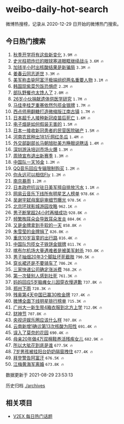 # weibo-daily-hot-search

微博热搜榜，记录从 2020-12-29 日开始的微博热门搜索。

## 今日热门搜索

<!-- BEGIN -->

1. [秋季开学将有这些新变化](https://s.weibo.com/weibo?q=%23%E7%A7%8B%E5%AD%A3%E5%BC%80%E5%AD%A6%E5%B0%86%E6%9C%89%E8%BF%99%E4%BA%9B%E6%96%B0%E5%8F%98%E5%8C%96%23&Refer=top) `3.9M 🔥`
1. [史光柱把炸烂的眼球塞进眼眶继续战斗](https://s.weibo.com/weibo?q=%23%E5%8F%B2%E5%85%89%E6%9F%B1%E6%8A%8A%E7%82%B8%E7%83%82%E7%9A%84%E7%9C%BC%E7%90%83%E5%A1%9E%E8%BF%9B%E7%9C%BC%E7%9C%B6%E7%BB%A7%E7%BB%AD%E6%88%98%E6%96%97%23&Refer=top) `3.6M 🔥`
1. [加钱半小时出核酸结果是新骗局](https://s.weibo.com/weibo?q=%23%E5%8A%A0%E9%92%B1%E5%8D%8A%E5%B0%8F%E6%97%B6%E5%87%BA%E6%A0%B8%E9%85%B8%E7%BB%93%E6%9E%9C%E6%98%AF%E6%96%B0%E9%AA%97%E5%B1%80%23&Refer=top) `3.3M 🔥`
1. [姜春云同志逝世](https://s.weibo.com/weibo?q=%23%E5%A7%9C%E6%98%A5%E4%BA%91%E5%90%8C%E5%BF%97%E9%80%9D%E4%B8%96%23&Refer=top) `3.3M 🔥`
1. [美军称击毙阿富汗极端组织两名重要人物](https://s.weibo.com/weibo?q=%23%E7%BE%8E%E5%86%9B%E7%A7%B0%E5%87%BB%E6%AF%99%E9%98%BF%E5%AF%8C%E6%B1%97%E6%9E%81%E7%AB%AF%E7%BB%84%E7%BB%87%E4%B8%A4%E5%90%8D%E9%87%8D%E8%A6%81%E4%BA%BA%E7%89%A9%23&Refer=top) `3.1M 🔥`
1. [韩国现紫菜包饭恐惧症](https://s.weibo.com/weibo?q=%23%E9%9F%A9%E5%9B%BD%E7%8E%B0%E7%B4%AB%E8%8F%9C%E5%8C%85%E9%A5%AD%E6%81%90%E6%83%A7%E7%97%87%23&Refer=top) `2.2M 🔥`
1. [部队野餐也太馋人了](https://s.weibo.com/weibo?q=%23%E9%83%A8%E9%98%9F%E9%87%8E%E9%A4%90%E4%B9%9F%E5%A4%AA%E9%A6%8B%E4%BA%BA%E4%BA%86%23&Refer=top) `2.0M 🔥`
1. [26岁小伙捐献遗体供医学研究](https://s.weibo.com/weibo?q=%2326%E5%B2%81%E5%B0%8F%E4%BC%99%E6%8D%90%E7%8C%AE%E9%81%97%E4%BD%93%E4%BE%9B%E5%8C%BB%E5%AD%A6%E7%A0%94%E7%A9%B6%23&Refer=top) `1.7M 🔥`
1. [马佳李桂芝重赛依然包揽金银牌](https://s.weibo.com/weibo?q=%23%E9%A9%AC%E4%BD%B3%E6%9D%8E%E6%A1%82%E8%8A%9D%E9%87%8D%E8%B5%9B%E4%BE%9D%E7%84%B6%E5%8C%85%E6%8F%BD%E9%87%91%E9%93%B6%E7%89%8C%23&Refer=top) `1.7M 🔥`
1. [西点师用翻糖打造微缩版江南古镇](https://s.weibo.com/weibo?q=%23%E8%A5%BF%E7%82%B9%E5%B8%88%E7%94%A8%E7%BF%BB%E7%B3%96%E6%89%93%E9%80%A0%E5%BE%AE%E7%BC%A9%E7%89%88%E6%B1%9F%E5%8D%97%E5%8F%A4%E9%95%87%23&Refer=top) `1.7M 🔥`
1. [日本超千人接种新冠疫苗后死亡](https://s.weibo.com/weibo?q=%23%E6%97%A5%E6%9C%AC%E8%B6%85%E5%8D%83%E4%BA%BA%E6%8E%A5%E7%A7%8D%E6%96%B0%E5%86%A0%E7%96%AB%E8%8B%97%E5%90%8E%E6%AD%BB%E4%BA%A1%23&Refer=top) `1.6M 🔥`
1. [电子烟是如何假装无害的](https://s.weibo.com/weibo?q=%23%E7%94%B5%E5%AD%90%E7%83%9F%E6%98%AF%E5%A6%82%E4%BD%95%E5%81%87%E8%A3%85%E6%97%A0%E5%AE%B3%E7%9A%84%23&Refer=top) `1.5M 🔥`
1. [日本一接收新冠患者的民营医院破产](https://s.weibo.com/weibo?q=%23%E6%97%A5%E6%9C%AC%E4%B8%80%E6%8E%A5%E6%94%B6%E6%96%B0%E5%86%A0%E6%82%A3%E8%80%85%E7%9A%84%E6%B0%91%E8%90%A5%E5%8C%BB%E9%99%A2%E7%A0%B4%E4%BA%A7%23&Refer=top) `1.5M 🔥`
1. [河南农民种出181斤网红冬瓜](https://s.weibo.com/weibo?q=%23%E6%B2%B3%E5%8D%97%E5%86%9C%E6%B0%91%E7%A7%8D%E5%87%BA181%E6%96%A4%E7%BD%91%E7%BA%A2%E5%86%AC%E7%93%9C%23&Refer=top) `1.4M 🔥`
1. [外交部副部长马朝旭批美方睁眼说瞎话](https://s.weibo.com/weibo?q=%23%E5%A4%96%E4%BA%A4%E9%83%A8%E5%89%AF%E9%83%A8%E9%95%BF%E9%A9%AC%E6%9C%9D%E6%97%AD%E6%89%B9%E7%BE%8E%E6%96%B9%E7%9D%81%E7%9C%BC%E8%AF%B4%E7%9E%8E%E8%AF%9D%23&Refer=top) `1.4M 🔥`
1. [深圳游泳培训市场火爆](https://s.weibo.com/weibo?q=%E6%B7%B1%E5%9C%B3%E6%B8%B8%E6%B3%B3%E5%9F%B9%E8%AE%AD%E5%B8%82%E5%9C%BA%E7%81%AB%E7%88%86&Refer=top) `1.3M 🔥`
1. [周琦宣布退出新赛季](https://s.weibo.com/weibo?q=%23%E5%91%A8%E7%90%A6%E5%AE%A3%E5%B8%83%E9%80%80%E5%87%BA%E6%96%B0%E8%B5%9B%E5%AD%A3%23&Refer=top) `1.3M 🔥`
1. [中国队一天16金](https://s.weibo.com/weibo?q=%23%E4%B8%AD%E5%9B%BD%E9%98%9F%E4%B8%80%E5%A4%A916%E9%87%91%23&Refer=top) `1.2M 🔥`
1. [QQ音乐回应专辑限制购买](https://s.weibo.com/weibo?q=%23QQ%E9%9F%B3%E4%B9%90%E5%9B%9E%E5%BA%94%E4%B8%93%E8%BE%91%E9%99%90%E5%88%B6%E8%B4%AD%E4%B9%B0%23&Refer=top) `1.2M 🔥`
1. [你永远可以相信Fly](https://s.weibo.com/weibo?q=%23%E4%BD%A0%E6%B0%B8%E8%BF%9C%E5%8F%AF%E4%BB%A5%E7%9B%B8%E4%BF%A1Fly%23&Refer=top) `1.2M 🔥`
1. [南京暴雨](https://s.weibo.com/weibo?q=%23%E5%8D%97%E4%BA%AC%E6%9A%B4%E9%9B%A8%23&Refer=top) `1.2M 🔥`
1. [日本政府抗议驻日美军擅自排放污水](https://s.weibo.com/weibo?q=%23%E6%97%A5%E6%9C%AC%E6%94%BF%E5%BA%9C%E6%8A%97%E8%AE%AE%E9%A9%BB%E6%97%A5%E7%BE%8E%E5%86%9B%E6%93%85%E8%87%AA%E6%8E%92%E6%94%BE%E6%B1%A1%E6%B0%B4%23&Refer=top) `1.1M 🔥`
1. [网易云音乐下线所有明星艺人榜单](https://s.weibo.com/weibo?q=%23%E7%BD%91%E6%98%93%E4%BA%91%E9%9F%B3%E4%B9%90%E4%B8%8B%E7%BA%BF%E6%89%80%E6%9C%89%E6%98%8E%E6%98%9F%E8%89%BA%E4%BA%BA%E6%A6%9C%E5%8D%95%23&Refer=top) `978.6K 🔥`
1. [吴谢宇弑母案庭审细节曝光](https://s.weibo.com/weibo?q=%23%E5%90%B4%E8%B0%A2%E5%AE%87%E5%BC%91%E6%AF%8D%E6%A1%88%E5%BA%AD%E5%AE%A1%E7%BB%86%E8%8A%82%E6%9B%9D%E5%85%89%23&Refer=top) `978.5K 🔥`
1. [北京环球影城游园攻略](https://s.weibo.com/weibo?q=%23%E5%8C%97%E4%BA%AC%E7%8E%AF%E7%90%83%E5%BD%B1%E5%9F%8E%E6%B8%B8%E5%9B%AD%E6%94%BB%E7%95%A5%23&Refer=top) `962.1K 🔥`
1. [男子断掌超24小时再植成功](https://s.weibo.com/weibo?q=%23%E7%94%B7%E5%AD%90%E6%96%AD%E6%8E%8C%E8%B6%8524%E5%B0%8F%E6%97%B6%E5%86%8D%E6%A4%8D%E6%88%90%E5%8A%9F%23&Refer=top) `928.8K 🔥`
1. [频繁掏耳朵会导致耳朵发炎](https://s.weibo.com/weibo?q=%23%E9%A2%91%E7%B9%81%E6%8E%8F%E8%80%B3%E6%9C%B5%E4%BC%9A%E5%AF%BC%E8%87%B4%E8%80%B3%E6%9C%B5%E5%8F%91%E7%82%8E%23&Refer=top) `884.0K 🔥`
1. [又是金牌拿到手软的一天](https://s.weibo.com/weibo?q=%23%E5%8F%88%E6%98%AF%E9%87%91%E7%89%8C%E6%8B%BF%E5%88%B0%E6%89%8B%E8%BD%AF%E7%9A%84%E4%B8%80%E5%A4%A9%23&Refer=top) `858.8K 🔥`
1. [朱雪莹的金牌捐了](https://s.weibo.com/weibo?q=%23%E6%9C%B1%E9%9B%AA%E8%8E%B9%E7%9A%84%E9%87%91%E7%89%8C%E6%8D%90%E4%BA%86%23&Refer=top) `826.0K 🔥`
1. [重庆10岁盲童的出行路](https://s.weibo.com/weibo?q=%23%E9%87%8D%E5%BA%8610%E5%B2%81%E7%9B%B2%E7%AB%A5%E7%9A%84%E5%87%BA%E8%A1%8C%E8%B7%AF%23&Refer=top) `816.4K 🔥`
1. [中国队包揽女子铁饼金银牌](https://s.weibo.com/weibo?q=%23%E4%B8%AD%E5%9B%BD%E9%98%9F%E5%8C%85%E6%8F%BD%E5%A5%B3%E5%AD%90%E9%93%81%E9%A5%BC%E9%87%91%E9%93%B6%E7%89%8C%23&Refer=top) `811.7K 🔥`
1. [喀布尔机场大量遇难者是被美军射杀](https://s.weibo.com/weibo?q=%23%E5%96%80%E5%B8%83%E5%B0%94%E6%9C%BA%E5%9C%BA%E5%A4%A7%E9%87%8F%E9%81%87%E9%9A%BE%E8%80%85%E6%98%AF%E8%A2%AB%E7%BE%8E%E5%86%9B%E5%B0%84%E6%9D%80%23&Refer=top) `793.0K 🔥`
1. [男子抽烟20年3个脚趾坏死截肢](https://s.weibo.com/weibo?q=%23%E7%94%B7%E5%AD%90%E6%8A%BD%E7%83%9F20%E5%B9%B43%E4%B8%AA%E8%84%9A%E8%B6%BE%E5%9D%8F%E6%AD%BB%E6%88%AA%E8%82%A2%23&Refer=top) `790.5K 🔥`
1. [穿长裙还是不要骑车了](https://s.weibo.com/weibo?q=%23%E7%A9%BF%E9%95%BF%E8%A3%99%E8%BF%98%E6%98%AF%E4%B8%8D%E8%A6%81%E9%AA%91%E8%BD%A6%E4%BA%86%23&Refer=top) `786.2K 🔥`
1. [三家快递公司确定涨派费](https://s.weibo.com/weibo?q=%23%E4%B8%89%E5%AE%B6%E5%BF%AB%E9%80%92%E5%85%AC%E5%8F%B8%E7%A1%AE%E5%AE%9A%E6%B6%A8%E6%B4%BE%E8%B4%B9%23&Refer=top) `768.2K 🔥`
1. [第一次替别人感到社死](https://s.weibo.com/weibo?q=%23%E7%AC%AC%E4%B8%80%E6%AC%A1%E6%9B%BF%E5%88%AB%E4%BA%BA%E6%84%9F%E5%88%B0%E7%A4%BE%E6%AD%BB%23&Refer=top) `761.3K 🔥`
1. [妈妈回应5岁脑瘫女儿因穿衣慢道歉](https://s.weibo.com/weibo?q=%23%E5%A6%88%E5%A6%88%E5%9B%9E%E5%BA%945%E5%B2%81%E8%84%91%E7%98%AB%E5%A5%B3%E5%84%BF%E5%9B%A0%E7%A9%BF%E8%A1%A3%E6%85%A2%E9%81%93%E6%AD%89%23&Refer=top) `737.8K 🔥`
1. [郑州下雨](https://s.weibo.com/weibo?q=%E9%83%91%E5%B7%9E%E4%B8%8B%E9%9B%A8&Refer=top) `728.3K 🔥`
1. [残奥第4天中国已赢30枚金牌](https://s.weibo.com/weibo?q=%23%E6%AE%8B%E5%A5%A5%E7%AC%AC4%E5%A4%A9%E4%B8%AD%E5%9B%BD%E5%B7%B2%E8%B5%A230%E6%9E%9A%E9%87%91%E7%89%8C%23&Refer=top) `727.4K 🔥`
1. [微博全面下线明星排行榜单](https://s.weibo.com/weibo?q=%23%E5%BE%AE%E5%8D%9A%E5%85%A8%E9%9D%A2%E4%B8%8B%E7%BA%BF%E6%98%8E%E6%98%9F%E6%8E%92%E8%A1%8C%E6%A6%9C%E5%8D%95%23&Refer=top) `715.3K 🔥`
1. [广州大一新生带4箱衣服到北方上学](https://s.weibo.com/weibo?q=%23%E5%B9%BF%E5%B7%9E%E5%A4%A7%E4%B8%80%E6%96%B0%E7%94%9F%E5%B8%A64%E7%AE%B1%E8%A1%A3%E6%9C%8D%E5%88%B0%E5%8C%97%E6%96%B9%E4%B8%8A%E5%AD%A6%23&Refer=top) `712.0K 🔥`
1. [财神节](https://s.weibo.com/weibo?q=%E8%B4%A2%E7%A5%9E%E8%8A%82&Refer=top) `707.8K 🔥`
1. [央视评娱乐圈应该什么样](https://s.weibo.com/weibo?q=%23%E5%A4%AE%E8%A7%86%E8%AF%84%E5%A8%B1%E4%B9%90%E5%9C%88%E5%BA%94%E8%AF%A5%E4%BB%80%E4%B9%88%E6%A0%B7%23&Refer=top) `707.8K 🔥`
1. [云南新增1确诊第13次核酸为阳性](https://s.weibo.com/weibo?q=%23%E4%BA%91%E5%8D%97%E6%96%B0%E5%A2%9E1%E7%A1%AE%E8%AF%8A%E7%AC%AC13%E6%AC%A1%E6%A0%B8%E9%85%B8%E4%B8%BA%E9%98%B3%E6%80%A7%23&Refer=top) `691.4K 🔥`
1. [误入了莫奈的花园](https://s.weibo.com/weibo?q=%23%E8%AF%AF%E5%85%A5%E4%BA%86%E8%8E%AB%E5%A5%88%E7%9A%84%E8%8A%B1%E5%9B%AD%23&Refer=top) `690.4K 🔥`
1. [母亲20年做4万双棉鞋养活残疾女儿](https://s.weibo.com/weibo?q=%23%E6%AF%8D%E4%BA%B220%E5%B9%B4%E5%81%9A4%E4%B8%87%E5%8F%8C%E6%A3%89%E9%9E%8B%E5%85%BB%E6%B4%BB%E6%AE%8B%E7%96%BE%E5%A5%B3%E5%84%BF%23&Refer=top) `682.9K 🔥`
1. [所以大呲花到底是谁](https://s.weibo.com/weibo?q=%23%E6%89%80%E4%BB%A5%E5%A4%A7%E5%91%B2%E8%8A%B1%E5%88%B0%E5%BA%95%E6%98%AF%E8%B0%81%23&Refer=top) `677.5K 🔥`
1. [7岁男孩被挂阳台奶奶隔窗拽住](https://s.weibo.com/weibo?q=%237%E5%B2%81%E7%94%B7%E5%AD%A9%E8%A2%AB%E6%8C%82%E9%98%B3%E5%8F%B0%E5%A5%B6%E5%A5%B6%E9%9A%94%E7%AA%97%E6%8B%BD%E4%BD%8F%23&Refer=top) `677.4K 🔥`
1. [拜登警告阿富汗](https://s.weibo.com/weibo?q=%23%E6%8B%9C%E7%99%BB%E8%AD%A6%E5%91%8A%E9%98%BF%E5%AF%8C%E6%B1%97%23&Refer=top) `676.5K 🔥`
1. [江梅黄海军离婚](https://s.weibo.com/weibo?q=%23%E6%B1%9F%E6%A2%85%E9%BB%84%E6%B5%B7%E5%86%9B%E7%A6%BB%E5%A9%9A%23&Refer=top) `673.8K 🔥`

数据更新于 2021-08-29 23:53:13

<!-- END -->

历史归档 [./archives](./archives)

## 相关项目

- [V2EX 每日热门话题](https://github.com/boojack/v2ex-daily-hot-topic)
